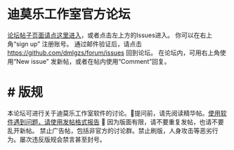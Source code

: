 # 迪莫乐工作室官方论坛
[论坛帖子页面请点这里进入](https://github.com/dmlgzs/forum/issues)，或者点击左上方的Issues进入。
你可以在右上角“sign up” 注册账号。 通过邮件验证后，请点击 https://github.com/dmlgzs/forum/issues 回到论坛。
在论坛内，可用右上角使用“New issue” 发新帖，或者在帖内使用“Comment”回复。

 # # 版规
本论坛可进行关于迪莫乐工作室软件的讨论。:red_circle:提问前，请先阅读精华帖。[使用软件遇到问题，请使用发帖格式报告](https://github.com/dmlgzs/forum/issues/1) :red_circle:
因为版面有限，请不要重复发帖，也请不要乱开新帖。 禁止广告帖，包括非官方的讨论群。禁止刷版，人身攻击等恶劣行为。屡次违反版规会禁言甚至封号。
